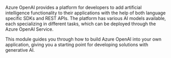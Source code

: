Azure OpenAI provides a platform for developers to add artificial intelligence functionality to their applications with the help of both language specific SDKs and REST APIs. The platform has various AI models available, each specializing in different tasks, which can be deployed through the Azure OpenAI Service. 

This module guides you through how to build Azure OpenAI into your own application, giving you a starting point for developing solutions with generative AI.
